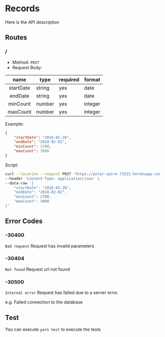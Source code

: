 # Records

Here is the API description

## Routes

### /

- Method: `POST`
- Request Body:

| name | type | required | format|
|:-:|---|---|---|
|startDate | string | yes | date|
|endDate | string | yes | date|
|minCount | number | yes | integer|
|maxCount | number | yes | integer|

Example:

```json
{
    "startDate": "2016-01-26",
    "endDate": "2018-02-02",
    "minCount": 2700,
    "maxCount": 3000
}
```

Script:

```bash
curl --location --request POST 'https://polar-spire-71523.herokuapp.com/' \
--header 'Content-Type: application/json' \
--data-raw '{
    "startDate": "2016-01-26",
    "endDate": "2018-02-02",
    "minCount": 2700,
    "maxCount": 3000
}'
```

## Error Codes

### -30400

`Bad request`
Request has invalid parameters

### -30404

`Not found`
Request url not found

### -30500

`Internal error`
Request has failed due to a server error.

e.g. Failed connection to the database

## Test

You can execute `yarn test` to execute the tests